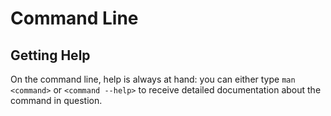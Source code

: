 # Command Line


## Getting Help

On the command line, help is always at hand: you can either type `man <command>` or `<command --help>` to receive detailed documentation about the command in question.

